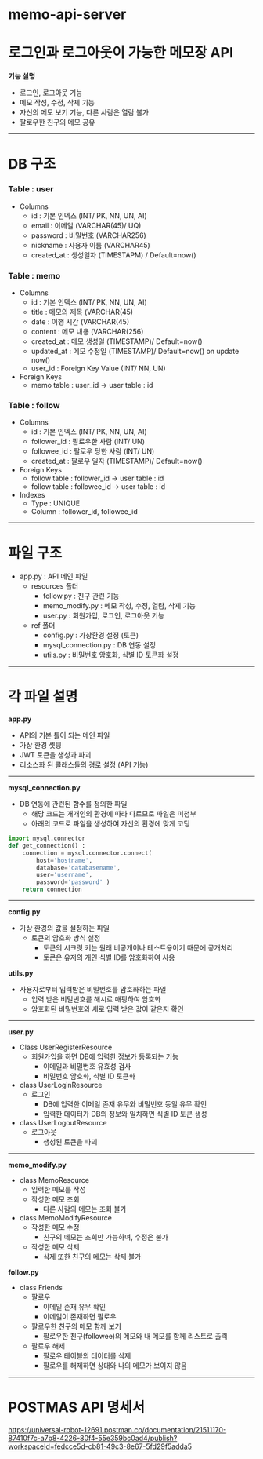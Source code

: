# memo-api-server

# 로그인과 로그아웃이 가능한 메모장 API 
**기능 설명**
- 로그인, 로그아웃 기능
- 메모 작성, 수정, 삭제 기능
- 자신의 메모 보기 기능, 다른 사람은 열람 불가
- 팔로우한 친구의 메모 공유
---
# DB 구조
### Table : user
- Columns
  - id : 기본 인덱스 (INT/ PK, NN, UN, AI)
  - email : 이메일 (VARCHAR(45)/ UQ)
  - password : 비밀번호 (VARCHAR256)
  - nickname : 사용자 이름 (VARCHAR45)
  - created_at : 생성일자 (TIMESTAPM) / Default=now()
### Table : memo
- Columns
  - id : 기본 인덱스 (INT/ PK, NN, UN, AI)
  - title : 메모의 제목 (VARCHAR(45)
  - date : 이행 시간 (VARCHAR(45)
  - content : 메모 내용 (VARCHAR(256)
  - created_at : 메모 생성일 (TIMESTAMP)/ Default=now()
  - updated_at : 메모 수정일 (TIMESTAMP)/ Default=now() on update now()
  - user_id : Foreign Key Value (INT/ NN, UN)
- Foreign Keys
  - memo table : user_id -> user table : id
### Table : follow
- Columns
    - id : 기본 인덱스 (INT/ PK, NN, UN, AI)
    - follower_id : 팔로우한 사람 (INT/ UN)
    - followee_id : 팔로우 당한 사람 (INT/ UN)
    - created_at : 팔로우 일자 (TIMESTAMP)/ Default=now()
- Foreign Keys
  - follow table : follower_id -> user table : id
  - follow table : followee_id -> user table : id
- Indexes
  - Type : UNIQUE
  - Column : follower_id, followee_id
---

# 파일 구조
- app.py : API 메인 파일
  - resources 폴더
    - follow.py : 친구 관련 기능
    - memo_modify.py : 메모 작성, 수정, 열람, 삭제 기능
    - user.py : 회원가입, 로그인, 로그아웃 기능
  - ref 폴더
    - config.py : 가상환경 설정 (토큰)
    - mysql_connection.py : DB 연동 설정
    - utils.py : 비밀번호 암호화, 식별 ID 토큰화 설정

---

# 각 파일 설명
**app.py**
- API의 기본 틀이 되는 메인 파일
- 가상 환경 셋팅
- JWT 토큰을 생성과 파괴
- 리소스화 된 클래스들의 경로 설정 (API 기능)

---

**mysql_connection.py**
- DB 연동에 관련된 함수를 정의한 파일
  - 해당 코드는 개개인의 환경에 따라 다르므로 파일은 미첨부
  - 아래의 코드로 파일을 생성하여 자신의 환경에 맞게 코딩
``` python
import mysql.connector
def get_connection() :
    connection = mysql.connector.connect(
        host='hostname',
        database='databasename',
        user='username',
        password='password' )
    return connection
```

---

**config.py**
- 가상 환경의 값을 설정하는 파일
  - 토큰의 암호화 방식 설정
    - 토큰의 시크릿 키는 원래 비공개이나 테스트용이기 때문에 공개처리
    - 토큰은 유저의 개인 식별 ID를 암호화하여 사용

**utils.py**
- 사용자로부터 입력받은 비밀번호를 암호화하는 파일
  - 입력 받은 비밀번호를 해시로 매핑하여 암호화
  - 암호화된 비밀번호와 새로 입력 받은 값이 같은지 확인

---

**user.py**
- Class UserRegisterResource
  - 회원가입을 하면 DB에 입력한 정보가 등록되는 기능
    - 이메일과 비밀번호 유효성 검사
    - 비밀번호 암호화, 식별 ID 토큰화
- class UserLoginResource
  - 로그인
    - DB에 입력한 이메일 존재 유무와 비밀번호 동일 유무 확인
    - 입력한 데이터가 DB의 정보와 일치하면 식별 ID 토큰 생성
- class UserLogoutResource
  - 로그아웃
    - 생성된 토큰을 파괴  

---

 **memo_modify.py**
- class MemoResource
  - 입력한 메모를 작성
  - 작성한 메모 조회
    - 다른 사람의 메모는 조회 불가
- class MemoModifyResource
  - 작성한 메모 수정
    - 친구의 메모는 조회만 가능하며, 수정은 불가
  - 작성한 메모 삭제
    - 삭제 또한 친구의 메모는 삭제 불가

**follow.py**
- class Friends
    - 팔로우
      - 이메일 존재 유무 확인
      - 이메일이 존재하면 팔로우
    - 팔로우한 친구의 메모 함께 보기
      - 팔로우한 친구(followee)의 메모와 내 메모를 함께 리스트로 출력
    - 팔로우 해제
      - 팔로우 테이블의 데이터를 삭제
      - 팔로우를 해제하면 상대와 나의 메모가 보이지 않음

---
# POSTMAS API 명세서
https://universal-robot-12691.postman.co/documentation/21511170-87410f7c-a7b8-4226-80f4-55e359bc0ad4/publish?workspaceId=fedcce5d-cb81-49c3-8e67-5fd29f5adda5

